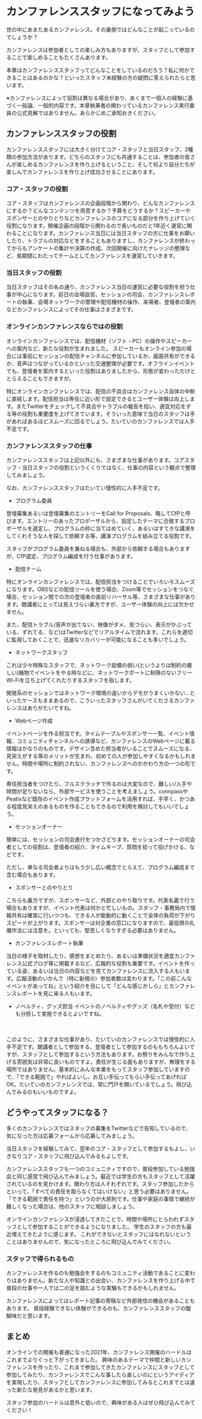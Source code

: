 # カンファレンススタッフになってみよう

世の中にあまたあるカンファレンス。その裏側ではどんなことが起こっているのでしょうか？

カンファレンスは参加者としての楽しみ方もありますが、スタッフとして参加することで楽しめることもたくさんあります。

本章はカンファレンススタッフってどんなことをしているのだろう？私に何かできることはあるのかな？といったスタッフ未経験の方の疑問に答えられたらと思います。

※カンファレンスによって役割は異なる場合があり、あくまで一個人の経験に基づく一般論、一般的内容です。本章執筆者の関わっているカンファレンス実行委員の公式見解ではありません。あらかじめご承知おきください。

## カンファレンススタッフの役割

カンファレンススタッフには大きく分けてコア・スタッフと当日スタッフ、2種類の参加方法があります。どちらのスタッフにも共通することは、参加者の皆さんが楽しめるカンファレンスを作り上げるということ、そして何より自分たちが楽しんでカンファレンスを作り上げ成功させることにあります。

### コア・スタッフの役割

コア・スタッフはカンファレンスの企画段階から関わり、どんなカンファレンスにするか？どんなコンテンツを用意するか？予算をどうするか？スピーカーやスポンサーとのやりとりなどカンファレンスのコアになる部分を作り上げていく役割になります。開催企画の段階から関わるので長いものだと1年近く運営に関わることになります。カンファレンス当日には当日スタッフの方に仕事をお願いしたり、トラブルの対応などをすることもありますし、カンファレンスが終わってからもアンケートの集計や決算の作成、次回開催に向けたナレッジの整理など、長期間にわたってチームとしてカンファレンスを運営していきます。

### 当日スタッフの役割

当日スタッフはその名の通り、カンファレンス当日の運営に必要な役割を担う仕事が中心になります。前日の会場設営、セッションの司会、カンファレンスレポートの執筆、会場ネットワークの管理や配信機材の操作、来場者、登壇者の案内などカンファレンスによってその仕事はさまざまです。

### オンラインカンファレンスならではの役割

オンラインカンファレンスでは、配信機材（ソフト・PC）の操作やスピーカーへの案内など、新たな役割が生まれました。
スピーカーもオンライン参加の場合には事前にセッションの配信チャンネルに参加しているか、画面共有ができるか、音声はつながっているかといった交通整理が必要です。オフラインイベントでも、登壇者を案内するといった役割はありましたから、形態が変わっただけととらえることもできますが。

特にオンラインカンファレンスでは、配信の不具合はカンファレンス自体の中断に直結します。配信担当は専任に近い形で設定できるとユーザー体験は向上します。またTwitterをチェックして不具合やトラブルの報告を拾い、適宜対応をする等の役割も重要度を上げてきています。そういった意味で当日のスタッフは手があればあるほどスムーズに回るでしょう。たいていのカンファレンスでは人手不足です。

### カンファレンススタッフの仕事

カンファレンススタッフは上記以外にも、さまざまな仕事があります。コアスタッフ・当日スタッフの役割というくくりではなく、仕事の内容という観点で整理してみましょう。

なお、カンファレンススタッフはたいてい慢性的に人手不足です。

- プログラム委員

登壇募集あるいは登壇募集のエントリーをCall for Proposals、略してCfPと呼びます。エントリーのあったプロポーザルから、設定したテーマに合致するプロポーザルを選定し、プログラムの枠に当てはめていく、あるいはすてきな講演をしてくれそうな人を探して依頼する等、講演プログラムを組み立てる役割です。

スタッフがプログラム委員を兼ねる場合も、外部から依頼する場合もありますが、CfP選定、プログラム編成を行う仕事があります。

- 配信チーム

特にオンラインカンファレンスでは、配信担当をつけることでいろいろスムーズになります。OBSなどの配信ツールを使う場合、Zoom等でセッションをつなぐ場合、セッション間での次の登壇者の直前リハーサル等、さまざまな仕事があります。聴講者にとっては見えづらい裏方ですが、ユーザー体験の向上には欠かせません。

また、配信トラブル(音声が出てない、映像がダメ、見づらい、表示がかぶっている、ずれてる、など)はTwitterなどでリアルタイムで流れます。これらを適切に監視しておくことで、迅速なリカバリーが可能になることも多いでしょう。

- ネットワークスタッフ

これは少々特殊なスタッフで、ネットワーク設備の弱い(というよりは制約の厳しい)箱物でイベントをやる時などに、ネットワークポートに制限のないフリーWi-Fiを立ち上げてくれたりするスタッフを指します。

開発系のセッションではネットワーク環境の違いからデモがうまくいかない…といったケースもままあるので、こういったスタッフさんがいてくださるカンファレンスはありがたいですね。

- Webページ作成

イベントページを作る担当です。タイムテーブルやスポンサー一覧、イベント情報、コミュニティチャンネルへの誘導など、カンファレンスのWebページに載る情報はかなりのものです。デザイン含めた担当者がいることでスムーズになる、見栄えがする等のメリットが生まれ、初めての人が参加しやすくなるかもしれません。時間や場所に制約されない、カンファレンスへのかかわり方の一つの形です。

専任担当者をつけたり、フルスクラッチで作るのは大変なので、難しい/人手や時間が足りないなら、外部サービスを使うことを考えましょう。connpassやPeatixなど既存のイベント作成プラットフォームを活用すれば、手早く、かつある程度見栄えのあるものを作ることもできるので利用を検討してもいいでしょう。

- セッションオーナー

簡単には、セッションの司会進行をつかさどります。セッションオーナーの司会者としての役割は、登壇者の紹介、タイムキープ、質問を拾って投げかける、などです。

ただし、単なる司会者よりはもう少し広い概念でとらえて、プログラム編成まで含む場合もあります。

- スポンサーとのやりとり

こちらも裏方ですが、スポンサーなど、外部とのやり取りです。代表名義で行う場合もありますが、イベント代表は何かと忙しいもの。スタッフ・事務局内で情報共有は確実に行いつつも、できる人が能動的に動くことで全体の負荷が下がりスピードが上がります。スポンサーは対企業の窓口になりますので、最低限の礼儀作法には注意を。といっても、堅苦しくなりすぎる必要はありません。

- カンファレンスレポート執筆

当日の様子を取材したり、感想をまとめたり、あるいは準備状況を適宜カンファレンス公式ブログ等に掲載するなど、広報的な役割も重要です。イベントを作っている姿、あるいは当日の内容などを見てカンファレンスに流入する人もいます。広報活動のいかんで（特に新規の）参加者数は変わります。「この前こんなイベントがあってね」という紹介を目にして「どんな感じかしら」とカンファレンスレポートを見に来る人もいます。

- ノベルティ、グッズ担当
イベントのノベルティやグッズ（名札や受付）なども分担して実施できるとよいですね。

　

このように、さまざまな仕事があり、たいていのカンファレンスでは慢性的に人手不足です。聴講者として参加する、登壇者として参加するのももちろんよいですが、スタッフとして参加するという方法もあります。お祭りをみんなで作り上げる雰囲気は非常に良いものですよ。責任が生じる面もありますが、無理をする場所ではありません。基本的にみんな本業をもってスタッフ参加していますので、「できる範囲で」やればよいし、お互い手伝ってもらい手伝ってあげればOK。たいていのカンファレンスでは、常に門戸を開いているでしょう。飛び込んでみるのもいいものですよ。

## どうやってスタッフになる？

多くのカンファレンスではスタッフの募集をTwitterなどで告知しているので、気になった方は応募フォームから応募してみましょう。

当日スタッフを経験してみて、翌年のコア・スタッフとして参加するもよし、いきなりコア・スタッフに飛び込んでみるもよしです。

カンファレンススタッフも一つのコミュニティですので、普段参加している勉強会と同じ感覚で飛び込んでみましょう。最近では学生の方もスタッフとして活躍されているのを見かけます。関わり方は人それぞれです。スタッフ参加したからといって、「すべての責任を取らなくてはいけない」と思う必要はありません。「できる範囲で責任を持つ」というのが大原則です。仕事や家庭の事情で継続が難しくなった場合は、他のスタッフに相談しましょう。

オンラインカンファレンスが浸透してきたことで、時間や場所にとらわれずスタッフとして参加することができるようになりました。
学生のスタッフの方も最近増えてきたように感じます。
これができないとスタッフにはなれないということはありませんので、気になったところに飛び込んでみてください。

### スタッフで得られるもの

カンファレンスを作るのも勉強会をするのもコミュニティ活動であることに変わりはありません。新たな人や知識との出会い、カンファレンスを作り上げる中で普段の仕事や一人では二の足を踏むような実験もできるかもしれません。

カンファレンスによってはレポート記事の寄稿など外部発信の機会があることもあります。
普段経験できない体験ができるのも、カンファレンススタッフの醍醐味だと思います。

## まとめ

オンラインでの開催も普通になった2021年、カンファレンス開催のハードルはこれまでよりぐっと下がってきました。
興味のあるテーマで仲間と新しいカンファレンスを作ったり、これまで参加してきたカンファレンスにスタッフとして参加してみたり、カンファレンスでこんな事したら楽しいのにというアイディアを実現したり、スタッフとしてカンファレンスに参加してみるとこれまでとは違った新たな発見があるかと思います。

スタッフ参加のハードルは意外と低いので、興味がある人はぜひ飛び込んでみてください！
